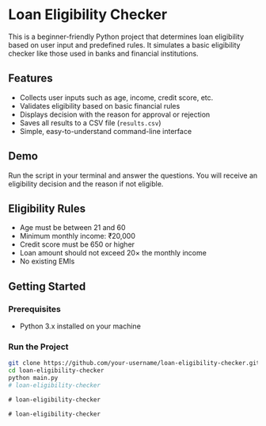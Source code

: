 # Loan Eligibility Checker

This is a beginner-friendly Python project that determines loan eligibility based on user input and predefined rules. It simulates a basic eligibility checker like those used in banks and financial institutions.

## Features

- Collects user inputs such as age, income, credit score, etc.
- Validates eligibility based on basic financial rules
- Displays decision with the reason for approval or rejection
- Saves all results to a CSV file (`results.csv`)
- Simple, easy-to-understand command-line interface

## Demo

Run the script in your terminal and answer the questions. You will receive an eligibility decision and the reason if not eligible.

## Eligibility Rules

- Age must be between 21 and 60
- Minimum monthly income: ₹20,000
- Credit score must be 650 or higher
- Loan amount should not exceed 20× the monthly income
- No existing EMIs

## Getting Started

### Prerequisites

- Python 3.x installed on your machine

### Run the Project

```bash
git clone https://github.com/your-username/loan-eligibility-checker.git
cd loan-eligibility-checker
python main.py
#   l o a n - e l i g i b i l i t y - c h e c k e r  
 #   l o a n - e l i g i b i l i t y - c h e c k e r  
 #   l o a n - e l i g i b i l i t y - c h e c k e r  
 